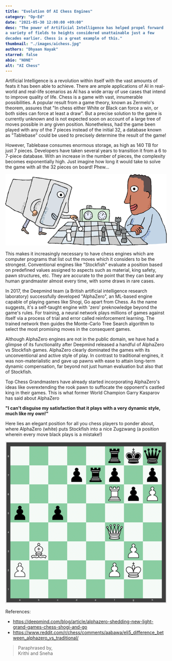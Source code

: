 ```yaml
---
title: "Evolution Of AI Chess Engines"
category: "Op-Ed"
date: "2021-05-30 12:00:00 +09:00"
desc: "The power of Artificial Intelligence has helped propel forward a variety of fields to heights considered unattainable just a few decades earlier. Chess is a great example of this."
thumbnail: "./images/aichess.jpg"
authors: "Dhyaan Nayak"
starred: false
abio: "NONE"
alt: "AI Chess"
---
```


<style type='text/css'>
code {
  white-space : pre-wrap !important;
  font-weight: bolder !important;
}
</style>

Artificial Intelligence is a revolution within itself with the vast amounts of feats it has been able to achieve. There are ample applications of AI in real-world and real-life scenarios as AI has a wide array of use cases that intend to improve quality of life.
Chess is a game with vast, innumerable possibilities. A popular result from a game theory, known as Zermelo's theorem, assures that "In chess either White or Black can force a win, or both sides can force at least a draw". But a precise solution to the game is currently unknown and is not expected soon on account of a large tree of moves possible in any given position. Nonetheless, had the game been played with any of the 7 pieces instead of the initial 32, a database known as "Tablebase" could be used to precisely determine the result of the game!

However, Tablebase consumes enormous storage, as high as 140 TB for just 7 pieces. Developers have taken several years to transition it from a 6 to 7-piece database. With an increase in the number of pieces, the complexity becomes exponentially high. Just imagine how long it would take to solve the game with all the 32 pieces on board! Phew...

![img](./images/chess.png)

This makes it increasingly necessary to have chess engines which are computer programs that list out the moves which it considers to be the strongest. Conventional engines like "Stockfish" evaluate a position based on predefined values assigned to aspects such as material, king safety, pawn structures, etc. They are accurate to the point that they can beat any human grandmaster almost every time, with some draws in rare cases.

In 2017, the Deepmind team (a British artificial intelligence research laboratory) successfully developed "AlphaZero", an ML-based engine capable of playing games like Shogi, Go apart from Chess. As the name suggests, it's a self-taught engine with 'zero' preknowledge beyond the game's rules. For training, a neural network plays millions of games against itself via a process of trial and error called reinforcement learning. The trained network then guides the Monte-Carlo Tree Search algorithm to select the most promising moves in the consequent games.

Although AlphaZero engines are not in the public domain, we have had a glimpse of its functionality after Deepmind released a handful of AlphaZero vs Stockfish games. AlphaZero clearly dominated the games with its unconventional and active style of play. In contrast to traditional engines, it was non-materialistic and gave up pawns with ease to attain long-term dynamic compensation, far beyond not just human evaluation but also that of Stockfish.

Top Chess Grandmasters have already started incorporating AlphaZero's ideas like overextending the rook pawn to suffocate the opponent's castled king in their games. This is what former World Champion Garry Kasparov has said about AlphaZero

**"I can't disguise my satisfaction that it plays with a very dynamic style, much like my own!"**

Here lies an elegant position for all you chess players to ponder about, where AlphaZero (white) puts Stockfish into a nice Zugzwang (a position wherein every move black plays is a mistake!)

![img](./images/chess2.png)

References:

- https://deepmind.com/blog/article/alphazero-shedding-new-light-grand-games-chess-shogi-and-go
- https://www.reddit.com/r/chess/comments/aabawa/eli5_difference_between_alphazero_vs_traditional/

> Paraphrased by,  
>  Krithi and Sneha
